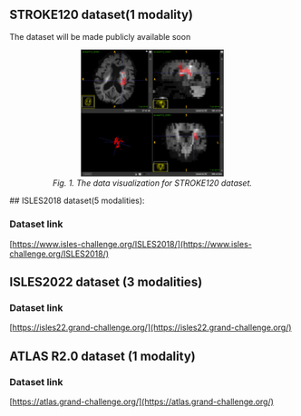## STROKE120 dataset(1 modality)
The dataset will be made publicly available soon

<p align="center">
  <img src="./stroke0112_0000.png" width="50%"><br>
  <em>Fig. 1. The data visualization for STROKE120 dataset.</em>
</p>
## ISLES2018 dataset(5 modalities):

### Dataset link
[https://www.isles-challenge.org/ISLES2018/](https://www.isles-challenge.org/ISLES2018/)


## ISLES2022 dataset (3 modalities)

### Dataset link
[https://isles22.grand-challenge.org/](https://isles22.grand-challenge.org/)

## ATLAS R2.0 dataset (1 modality)

### Dataset link
[https://atlas.grand-challenge.org/](https://atlas.grand-challenge.org/)



